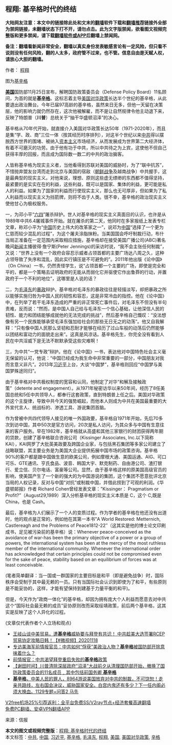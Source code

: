  <h2>程翔: 基辛格时代的终结</h2> <p class="notice"><b>大陆网友注意：本文中的链接除此处和文末的<a href="https://github.com/bannedbook/fanqiang" >翻墙</a>软件下载和<a href="https://github.com/killgcd/justmysocks/blob/master/README.md">翻墙推荐</a>链接外全部为禁网链接，未翻墙状态下打不开，请勿点击。此为文字版禁闻，欲看图文视频完整版和更多禁闻，请下载<a href="https://github.com/bannedbook/fanqiang">翻墙软件或APP</a>后翻墙上禁闻网。</p><p>备注：翻墙看新闻非常安全，翻墙以真实身份发表敏感言论有一定风险，但只看不说则没有任何风险，翻的人太多，政府管不过来，也不管。信息自由是天赋人权，请放心大胆的翻墙。</b></p>  <div class="entry"> <p>作者： <a href="https://www.bannedbook.org/bnews/tag/%e7%a8%8b%e7%bf%94/" class="st_tag internal_tag" rel="tag" title="标签 程翔 下的日志">程翔</a></p> <p id="conimg">图为<a href="https://www.bannedbook.org/bnews/tag/%e5%9f%ba%e8%be%9b%e6%a0%bc/" class="st_tag internal_tag" rel="tag" title="标签 基辛格 下的日志">基辛格</a></p> <p><strong><a href="https://www.bannedbook.org/bnews/tag/%e7%be%8e%e5%9b%bd/" class="st_tag internal_tag" rel="tag" title="标签 美国 下的日志">美国</a></strong>国防部11月25日宣布，解聘国防政策委员会（Defense Policy Board）11名顾问，为首的就是<strong>基<a href="https://www.bannedbook.org/bnews/tag/%e8%be%9b%e6%a0%bc/" class="st_tag internal_tag" rel="tag" title="标签 辛格 下的日志">辛格</a></strong>。这标志着主导<a href="https://www.bannedbook.org/bnews/tag/%E7%BE%8E%E5%9B%BD%E5%AF%B9%E5%8D%8E%E6%94%BF%E7%AD%96/" class="st_tag internal_tag" rel="tag" title="标签 美国对华政策 下的日志">美国对华政策</a>长达半个世纪的基辛格，从此要退出政治舞台。今年已届97高龄的基辛格，虽然来日无多，但他一天留在决策层，他的影响力就仍然存在，这次他被解雇，而不是让自然规律令他主动退下来，反映了特朗普（<strong>川普</strong>）总统关于“抽干华盛顿沼泽”的决心。</p>  <p>基辛格从70年代开始，就直接介入美国对华政策长达50年（1971-2020年），而且是集“学、政、商”三位一体（按其经历时序排列），对这半个世纪以来<a href="https://www.bannedbook.org/bnews/tag/%e4%b8%ad%e5%85%b1/" class="st_tag internal_tag" rel="tag" title="标签 中共 下的日志">中共</a>得以摆脱西方世界的围堵、被纳入<span class='wp_keywordlink'><a href="https://www.bannedbook.org/forum2/topic920.html" title="资本主义与自由" target="_blank">资本主义</a></span>市场经济，从而发展成为世界第二大经济体，有着不可磨灭的功劳。由于他有功于中共，所以中共待之为上宾，这使他不但自己获得丰厚的回报，而且成为国际数一数二的中共的政治掮客。</p> <p>人皆称基辛格为现实主义者，当他看得到苏联对美国的威胁时，为了“联中抗苏”，不惜抛弃盟友台湾而走到北京与美国的宿敌（<span class='wp_keywordlink'><a href="https://www.bannedbook.org/forum2/topic1037.html" title="朝鲜战争——李奇微回忆录" target="_blank">朝鲜战争</a></span>及越南战争）中共握手，这是最典型的现实主义。对他来说，理想、原则这些虚无缥缈的东西都不值得坚持，最紧要的是实实在在的利益，这些利益，既可以是国家、集体的利益，更可能是私人的利益。如果为了国家的利益而行使现实主义，那么也无可厚非，但如果为了私人利益而以现实主义为挡箭牌，则将不齿于人类。很不幸，基辛格的政治现实主义使他甘心为极权服务。</p> <p>一，为邓小平“<span class='wp_keywordlink'><a href="https://www.bannedbook.org/forum2/topic2509.html" title="《中国六四真相》" target="_blank">六四</a></span>”屠杀辩护。世人对基辛格的现实主义真面目的认识，也许是从1989年中共6.4屠城事件开始。就在屠杀的第二天，他同时在多家报纸上发表专栏文章，称邓小平为“<span class='wp_keywordlink_affiliate'><a href="https://www.bannedbook.org/" title="中国" target="_blank">中国</a></span>历史上伟大的改革家之一”，说邓为<a href="https://www.bannedbook.org/bnews/tag/%E4%B8%AD%E5%9B%BD/" class="st_tag internal_tag" rel="tag" title="标签 中国 下的日志">中国</a>“选择了一个更为仁慈而较少混乱的过程”，为这个屠夫涂脂抹粉。当美国国会呼吁制裁行动，布什当局正准备在一定范围内采取相应措施，基辛格却在接受美国广播公司(ABC)著名晚间<span class='wp_keywordlink_affiliate'><a href="https://www.bannedbook.org/" title="新闻">新闻</a></span>主播彼得‧詹宁斯(Peter Jennings)的采访时说，“我不会主张任何制裁”，又说：“世界上没有一个政府会容忍示威者占领首都的主要广场达八周之久，这种占领导致了失序和混乱，因此实行镇压是不可避免的”。2011年他出版《论中国》（On China）一书，仍然责怪学生，说“占领首都一个主要的广场，即使是完全和平的，都是一个策略去证明政府的无能从而弱化它并驱使它作出鲁莽的行动，并置政府于一个不利的地位”，这哪里是人说的话？</p>  <p>二，为<a href="https://www.bannedbook.org/bnews/tag/%e6%af%9b%e6%b3%bd%e4%b8%9c/" class="st_tag internal_tag" rel="tag" title="标签 毛泽东 下的日志">毛泽东</a>的<span class='wp_keywordlink'><a href="https://www.bannedbook.org/forum11/topic276.html" title="禁片：评中国共产党的暴政" target="_blank">暴政</a></span>辩护。基辛格对毛泽东的暴政往往是轻描淡写，却把暴政之所以能够实施归咎为中国人民的韧性和容忍，这是非常冷血的指控。他在《论中国》中，在列举了若干毛泽东造成的严重的非正常死亡事件后，对毛泽东不但没有半句责难，反而说：“然而，是中国人自己给与毛泽东一个信心基础，让他深信人民的韧性、能力和团结能够成就他的无法完成的挑战”，然后基辛格自己慨叹：“没法想像有另一个民族能够承受毛泽东强加给社会的那些无日无之的动荡”。他又自我解释：“只有像中国人民那么坚韧和忍耐才能够在经历了过山车般的动荡后仍然能够以团结和富动力的面貌走出来”。这真是风凉话。基辛格先生，你完全没有看到人民在中共淫威下是无法不默默承受这些灾难啊！</p> <p>三，为中共“一党专政”辩护。他在《论中国》一书，表达他对中国特色社会主义毫无保留的认可，他说：“中国已经成为我生命中非常重要的一部分，中国朋友对我而言意义非凡”。2013年<a href="https://www.bannedbook.org/bnews/tag/%e4%b9%a0%e8%bf%91%e5%b9%b3/" class="st_tag internal_tag" rel="tag" title="标签 习近平 下的日志">习近平</a>上台，大谈“中国梦”，基辛格则回应“中国梦与美国梦殊途同归”。</p> <p>由于基辛格对中共极权制度的宽容和认同，他制定了对华“和解及接触政策”（detente and engagement）。从1971年秘密访华以来50年间，经历了8任美国总统和5任中共领导人，都奉行这套政策，直到特朗普上任之后。美国对华政策的这个主旋律，导致中共今天的强势崛起，而他本人则成为中共在美国最重要的大外宣代言人、统战标的、渗透工具、游说集团首脑。</p>  <p>作为曾被中共四代领导人接见的唯一外国政要，基辛格自1971年开始，先后70多次到访中国，其中50次是官方访问，20次是私人访问，为其众多与中国有生意往来的客户服务。早在1982年，基辛格就从高盛和其他三家银行的财团获得两年期的贷款，创建了基辛格联合咨询公司（Kissinger Associates, Inc.以下简称KAI），KAI网罗了大批英美政要及跨国企业家，与包括黑石集团等多家公司建立了战略联盟，其主要业务是为美国大企业提供拓展中国市场的政策咨询。基辛格90%的客户都是跟中国做生意的欧美公司，例如摩根大通、美国运通、AIG、可口可乐、GTE通讯、亨氏食品、波音、韩国大宇、默克制药、自由港公司、渣打银行、爱立信、贝尔电话、富豪等公司。显然，由于基辛格这样的原美国高级官员的影响，使美国产生了一个新的强大的为中国游说的集团，这个集团不愿意批评北京当局的人权记录，反对与中国“对抗”或制裁中国，并借此捞到了可观的利润。《华盛顿邮报》作者 Richard Cohen曾经发表文章：&#8221;Kissinger： Pragmatism or Profit?&#8221;（August29,1989）深入分析基辛格的现实主义本质是 C，这个 C,既是 China，也是 Cash。</p> <p>最后，基辛格为人们展示了一个人的变质过程。作为学者的基辛格在他还没有出道时，他的观点是正常的，例如他在其第一本书&#8221;A World Restored: Metternich, Castlereagh and the Problems of Peace1812-22&#8243;（这其实是他的博士论文印刷成书，足见被污染前的基辛格）说：Whenever peace-conceived as the avoidance of war-has been the primary objective of a power or a group of powers, the international system has been at the mercy of the most ruthless member of the international community. Whenever the international order has acknowledged that certain principles could not be compromised even for the sake of peace, stability based on an equilibrium of forces was at least conceivable.</p> <p>(笔者简单翻译：当一国或一群国家的主要目标是和平（即是避免战争）时，国际秩序会受制于其中最无赖的一员。只有当国际社会认识到即使为了和平，有些原则是不能妥协的，这样，才能有望保持到建基于力量平衡的和平)。</p>  <p>但是，今天作为“政商一体化”的基辛格，却因为拥有庞大个人利益而愿意去对中共这个“国际社会最无赖的成员”妥协原则改而采取绥靖政策，前后两个基辛格，这其实是反映了这个人异化的过程。</p> <p>(文章仅代表作者个人立场和观点)</p> <ul class='op-related-articles' title='相关阅读'> <li><a href='https://www.bannedbook.org/bnews/bannedvideo/20201118/1446841.html' target='_blank'>王岐山谈中美贸易，遭<b>基辛格</b>威胁要与拜登有共识！ 中共趁美大选签署RCEP贸易协定攻略日韩！【#微视频】20201118</a></li> <li><a href='https://www.bannedbook.org/bnews/bannedvideo/20201212/1446266.html' target='_blank'>专访美海军前情报官员：中共如何“俘获”美政治人物？<b>基辛格</b>被国防部开除意味着什么？</a></li> <li><a href='https://www.bannedbook.org/bnews/cnnews/20201211/1445542.html' target='_blank'>前情报官：中共渴望拜登重启失败的<b>基辛格</b>政策</a></li> <li><a href='https://www.bannedbook.org/bnews/bannedvideo/20201130/1439482.html' target='_blank'>【谢田时间】川普清除深层政府“沼泽”大战前夕从清理国防部开始，撤换了国防政策委员会的11名成员﹐其中包括前国务卿 <b>基辛格</b></a></li> <li><a href='https://www.bannedbook.org/bnews/bannedvideo/20201129/1439458.html' target='_blank'><b>基辛格</b>，中美人民的罪人，8964游说美国放弃对中共的制裁，不可饶恕！走亲共路线，左右国会决议，威胁国家安全。白宫内鬼还有多少？下一任内阁必须大换血。1129专题+问答2  马先</a></li> </ul> <p class="texttj"> <a href="https://www.bannedbook.org/forum23/topic22702.html" target="_blank">V2free机场25%引荐返利：全平台免费SS/V2ray节点+经济套餐高速翻墙</a><br/> <a href="https://github.com/bannedbook/fanqiang/wiki/%E7%A6%81%E9%97%BB%E7%BD%91%E5%AE%89%E5%8D%93%E7%BF%BB%E5%A2%99%E6%96%B0%E9%97%BBAPP" target="_blank">免费PC翻墙、安卓VPN翻墙APP</a></p><p> 来源：信报 </p><a name='sharetosocial'></a>       <div><b>本文的图文或视频完整版</b>：<a href='https://www.bannedbook.org/bnews/comments/20201213/1446965.html'>程翔: 基辛格时代的终结</a></div>  </div><!--END ENTRY--> <div class="postfooter"> <div>本文标签：<a href="https://www.bannedbook.org/bnews/tag/%e4%b8%ad%e5%85%b1/" rel="tag">中共</a>, <a href="https://www.bannedbook.org/bnews/tag/%E4%B8%AD%E5%9B%BD/" rel="tag">中国</a>, <a href="https://www.bannedbook.org/bnews/tag/%e4%b9%a0%e8%bf%91%e5%b9%b3/" rel="tag">习近平</a>, <a href="https://www.bannedbook.org/bnews/tag/%e5%9f%ba%e8%be%9b%e6%a0%bc/" rel="tag">基辛格</a>, <a href="https://www.bannedbook.org/bnews/tag/%e6%af%9b%e6%b3%bd%e4%b8%9c/" rel="tag">毛泽东</a>, <a href="https://www.bannedbook.org/bnews/tag/%e7%a8%8b%e7%bf%94/" rel="tag">程翔</a>, <a href="https://www.bannedbook.org/bnews/tag/%e7%be%8e%e5%9b%bd/" rel="tag">美国</a>, <a href="https://www.bannedbook.org/bnews/tag/%E7%BE%8E%E5%9B%BD%E5%AF%B9%E5%8D%8E%E6%94%BF%E7%AD%96/" rel="tag">美国对华政策</a>, <a href="https://www.bannedbook.org/bnews/tag/%e8%be%9b%e6%a0%bc/" rel="tag">辛格</a></div>  </div><!--END POSTFOOTER--> 